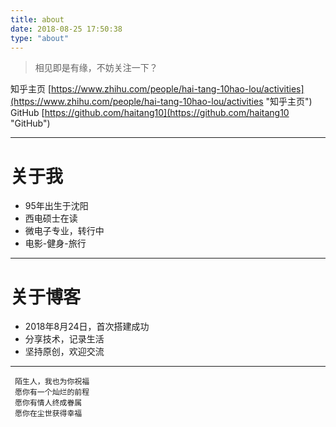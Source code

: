 ```yaml
---
title: about
date: 2018-08-25 17:50:38
type: "about"
---
```

> 相见即是有缘，不妨关注一下？

知乎主页 [https://www.zhihu.com/people/hai-tang-10hao-lou/activities](https://www.zhihu.com/people/hai-tang-10hao-lou/activities "知乎主页")
GitHub [https://github.com/haitang10](https://github.com/haitang10 "GitHub")

----------
>
# 关于我 #

- 95年出生于沈阳
- 西电硕士在读
- 微电子专业，转行中
- 电影-健身-旅行


----------

# 关于博客 #
- 2018年8月24日，首次搭建成功
- 分享技术，记录生活
- 坚持原创，欢迎交流


----------
     陌生人，我也为你祝福
     愿你有一个灿烂的前程
     愿你有情人终成眷属
     愿你在尘世获得幸福